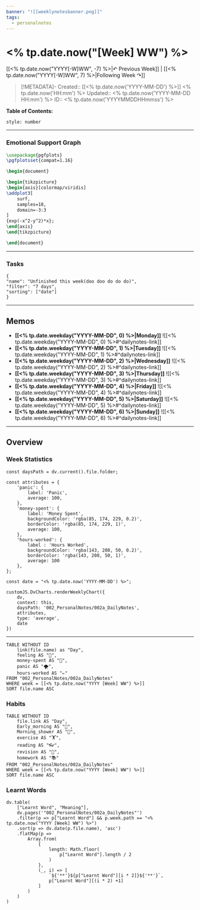 ```yaml
---
banner: "![[weeklynotesbanner.png]]"
tags:
  - personalnotes
---
```

# <% tp.date.now("[Week] WW") %>

[[<% tp.date.now("YYYY[-W]WW", -7) %>|↶ Previous Week]] | [[<% tp.date.now("YYYY[-W]WW", 7) %>|Following Week ↷]]

> [!METADATA]-
> Created:: [[<% tp.date.now('YYYY-MM-DD') %>]] <% tp.date.now('HH:mm') %>
> Updated:: <% tp.date.now('YYYY-MM-DD HH:mm') %>
> ID:: <% tp.date.now('YYYYMMDDHHmmss') %>

**Table of Contents:**
```toc
style: number
```
___
### Emotional Support Graph
```tikz
\usepackage{pgfplots}
\pgfplotsset{compat=1.16}

\begin{document}

\begin{tikzpicture}
\begin{axis}[colormap/viridis]
\addplot3[
	surf,
	samples=18,
	domain=-3:3
]
{exp(-x^2-y^2)*x};
\end{axis}
\end{tikzpicture}

\end{document}
```
---
### Tasks
```todoist
{
"name": "Unfinished this week(doo doo do do do)",
"filter": "7 days",
"sorting": ["date"]
}
```
---
## Memos
- **[[<% tp.date.weekday("YYYY-MM-DD", 0) %>|Monday]]**
	![[<% tp.date.weekday("YYYY-MM-DD", 0) %>#^dailynotes-link]]
- **[[<% tp.date.weekday("YYYY-MM-DD", 1) %>|Tuesday]]**
	![[<% tp.date.weekday("YYYY-MM-DD", 1) %>#^dailynotes-link]]
- **[[<% tp.date.weekday("YYYY-MM-DD", 2) %>|Wednesday]]**
	![[<% tp.date.weekday("YYYY-MM-DD", 2) %>#^dailynotes-link]]
- **[[<% tp.date.weekday("YYYY-MM-DD", 3) %>|Thursday]]**
	![[<% tp.date.weekday("YYYY-MM-DD", 3) %>#^dailynotes-link]]
- **[[<% tp.date.weekday("YYYY-MM-DD", 4) %>|Friday]]**
	![[<% tp.date.weekday("YYYY-MM-DD", 4) %>#^dailynotes-link]]
- **[[<% tp.date.weekday("YYYY-MM-DD", 5) %>|Saturday]]**
	![[<% tp.date.weekday("YYYY-MM-DD", 5) %>#^dailynotes-link]]
- **[[<% tp.date.weekday("YYYY-MM-DD", 6) %>|Sunday]]**
	![[<% tp.date.weekday("YYYY-MM-DD", 6) %>#^dailynotes-link]]
---
## Overview
### Week Statistics
```dataviewjs
const daysPath = dv.current().file.folder;

const attributes = {
	'panic': {
		label: 'Panic',
		average: 100,
	},
	'money-spent': {
		label: 'Money Spent',
		backgroundColor: 'rgba(85, 174, 229, 0.2)',
		borderColor: 'rgba(85, 174, 229, 1)',
		average: 100,
	},
	'hours-worked': {
		label : 'Hours Worked',
		backgroundColor: 'rgba(143, 208, 50, 0.2)',
		borderColor: 'rgba(143, 208, 50, 1)',
		average: 100
	},
};

const date = "<% tp.date.now('YYYY-MM-DD') %>";

customJS.DvCharts.renderWeeklyChart({
	dv,
	context: this,
	daysPath: '002_PersonalNotes/002a_DailyNotes',
	attributes,
	type: 'average',
	date
})
```
---
```dataview
TABLE WITHOUT ID
	link(file.name) as "Day",
	feeling AS "💭",
	money-spent AS "💸",
	panic AS "🌪️",
	hours-worked AS "✏️"
FROM "002_PersonalNotes/002a_DailyNotes"
WHERE week = [[<% tp.date.now("YYYY [Week] WW") %>]]
SORT file.name ASC
```
### Habits
```dataview
TABLE WITHOUT ID
	file.link AS "Day",
	Early_morning AS "🌅",
	Morning_shower AS "🚿",
	exercise AS "🏋️",
	reading AS "👓",
	revision AS "🔁",
	homework AS "📚"
FROM "002_PersonalNotes/002a_DailyNotes"
WHERE week = [[<% tp.date.now("YYYY [Week] WW") %>]]
SORT file.name ASC
```
### Learnt Words
```dataviewjs
dv.table(
	["Learnt Word", "Meaning"],
	dv.pages('"002_PersonalNotes/002a_DailyNotes"')
	.filter(p => p["Learnt Word"] && p.week.path == "<% tp.date.now("YYYY [Week] WW") %>")
	.sort(p => dv.date(p.file.name), 'asc')
	.flatMap(p =>
		Array.from(
			{
				length: Math.floor(
					p["Learnt Word"].length / 2
				)
			},
			(_, i) => [
				`${'**'}${p["Learnt Word"][i * 2]}${'**'}`,
				p["Learnt Word"][(i * 2) +1]
			]
		)
	)
)
```



